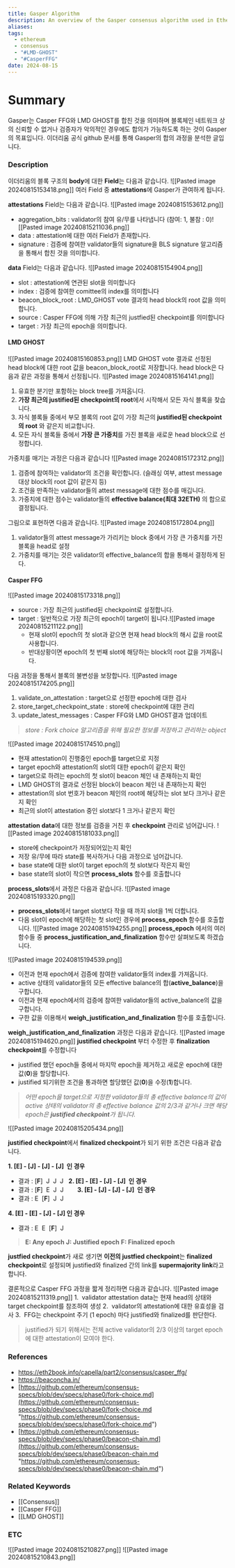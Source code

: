 ```yaml
---
title: Gasper Algorithm
description: An overview of the Gasper consensus algorithm used in Ethereum.
aliases: 
tags:
  - ethereum
  - consensus
  - "#LMD-GHOST"
  - "#CasperFFG"
date: 2024-08-15
---
```


# Summary

Gasper는 Casper FFG와 LMD GHOST를 합친 것을 의미하며 블록체인 네트워크 상의 신뢰할 수 없거나 검증자가 악의적인 경우에도 합의가 가능하도록 하는 것이 Gasper의 목표입니다.
이더리움 공식 github 문서를 통해 Gasper의 합의 과정을 분석한 글입니다.
### Description

이더리움의 블록 구조의 **body**에 대한 **Field**는 다음과 같습니다. 
![[Pasted image 20240815153418.png]]
여러 Field 중 **attestations**에 Gasper가 관여하게 됩니다.

**attestations** Field는 다음과 같습니다.
![[Pasted image 20240815153612.png]]
- aggregation_bits : validator의 참여 유/무를 나타냅니다 (참여: 1, 불참 : 0)![[Pasted image 20240815211036.png]]
- data : attestation에 대한 여러 Field가 존재합니다.
- signature : 검증에 참여한 validator들의 signature을 BLS signature 알고리즘을 통해서 합친 것을 의미합니다. 

**data** Field는 다음과 같습니다.
![[Pasted image 20240815154904.png]]
- slot : attestation에 연관된 slot을 의미합니다
- index : 검증에 참여한 comittee의 index를 의미합니다
- beacon_block_root : LMD_GHOST vote 결과의 head block의 root 값을 의미합니다.
- source : Casper FFG에 의해 가장 최근의 justfied된 checkpoint를 의미합니다
- target : 가장 최근의 epoch을 의미합니다.

#### LMD GHOST
![[Pasted image 20240815160853.png]]
LMD GHOST vote 결과로 선정된 head block에 대한 root 값을  beacon_block_root로 저장합니다.
head block은 다음과 같은 과정을 통해서 선정됩니다.
![[Pasted image 20240815164141.png]]
1. 유효한 분기만 포함하는 block tree를 가져옵니다.
2. **가장 최근의 justified된 checkpoint의 root**에서 시작해서 모든 자식 블록을 찾습니다.
3. 자식 블록들 중에서 부모 블록의 root 값이 가장 최근의 **justified된 checkpoint의 root** 와 같은지 비교합니다.
4. 모든 자식 블록들 중에서 **가장 큰 가중치**를 가진 블록을 새로운 head block으로 선정합니다.

가중치를 매기는 과정은 다음과 같습니다
![[Pasted image 20240815172312.png]]
1. 검증에 참여하는 validator의 조건을 확인합니다. (슬래싱 여부, attest message 대상 block의 root 값이 같은지 등)
2. 조건을 만족하는 validator들의 attest message에 대한 점수를 매깁니다.
3. 가중치에 대한 점수는 validator들의 **effective balance(최대 32ETH)** 의 합으로 결정됩니다.

그림으로 표현하면 다음과 같습니다.
![[Pasted image 20240815172804.png]]
1. validator들의 attest message가 가리키는 block 중에서 가장 큰 가중치를 가진 블록을 head로 설정
2. 가중치를 매기는 것은 validator의 effective_balance의 합을 통해서 결정하게 된다.
#### Casper FFG

![[Pasted image 20240815173318.png]]
- source : 가장 최근의 justified된 checkpoint로 설정합니다.
- target : 일반적으로 가장 최근의 epoch이 target이 됩니다.![[Pasted image 20240815211122.png]]
	- 현재 slot이 epoch의 첫 slot과 같으면 현재 head block의 해시 값을 root로 사용합니다.
	- 반대상황이면 epoch의 첫 번째 slot에 해당하는 block의 root 값을 가져옵니다.

다음 과정을 통해서 블록의 불변성을 보장합니다.
![[Pasted image 20240815174205.png]]
1. validate_on_attestation : target으로 선정한 epoch에 대한 검사
2. store_target_checkpoint_state : store에 checkpoint에 대한 관리
3. update_latest_messages : Casper FFG와 LMD GHOST결과 업데이트

> *store : Fork choice 알고리즘을 위해 필요한 정보를 저장하고 관리하는 object*

![[Pasted image 20240815174510.png]]
-  현재 attestation이 진행중인 epoch를 target으로 지정 
-  target epoch와 attestation의 slot의 대한 epoch이 같은지 확인
-  target으로 하려는 epoch의 첫 slot이 beacon 체인 내 존재하는지 확인
-  LMD GHOST의 결과로 선정된 block이 beacon 체인 내 존재하는지 확인
-  attestation의 slot 번호가 beacon 체인의 root에 해당하는 slot 보다 크거나 같은지 확인
-  최근의 slot이 attestation 중인 slot보다 1 크거나 같은지 확인

**attestation data**에 대한 정보를 검증을 거친 후 **checkpoint** 관리로 넘어갑니다.
![[Pasted image 20240815181033.png]]
- store에 checkpoint가 저장되어있는지 확인
- 저장 유/무에 따라 state를 복사하거나 다음 과정으로 넘어갑니다.
- base state에 대한 slot이 target epoch의 첫 slot보다 작은지 확인
- base state의 slot이 작으면 **process_slots** 함수를 호출합니다

**process_slots**에서 과정은 다음과 같습니다.
![[Pasted image 20240815193320.png]]
- **process_slots**에서 target slot보다 작을 때 까지 slot을 1씩 더합니다.
- 다음 slot이 epoch에 해당하는 첫 slot인 경우에 **process_epoch** 함수를 호출합니다.
![[Pasted image 20240815194255.png]]
**process_epoch** 에서의 여러 함수들 중 **process_justification_and_finalization** 함수만 살펴보도록 하겠습니다.

![[Pasted image 20240815194539.png]]
- 이전과 현재 epoch에서 검증에 참여한 validator들의 index를 가져옵니다.
- active 상태의 validator들의 모든 effective balance의 합(**active_balance**)을 구합니다.
- 이전과 현재 epoch에서의 검증에 참여한 validator들의 active_balance의 값을 구합니다.
- 구한 값을 이용해서 **weigh_justification_and_finalization** 함수를 호출합니다.

**weigh_justification_and_finalization** 과정은 다음과 같습니다. 
![[Pasted image 20240815194620.png]]
**justified checkpoint** 부터 수정한 후 **finalization checkpoint**를 수정합니다
- justified 했던 epoch들 중에서 마지막 epoch을 제거하고 새로운 epoch에 대한 값(**0**)을 할당합니다.
- justified 되기위한 조건을 통과하면 할당했던 값(**0**)을 수정(**1**)합니다.

> *어떤 epoch을 target으로 지정한 validator들의 총 effective balance의 값이 active 상태의 validator의 총 effective balance 값의 2/3과 같거나 크면  해당 epoch은 **justified checkpoint**가 됩니다.*

![[Pasted image 20240815205434.png]]

**justified checkpoint**에서 **finalized checkpoint**가 되기 위한 조건은 다음과 같습니다.

**1. [E] - [J] - [J] - [J]  인 경우**
- 결과 : [**F**]  J  J  J
 
**2. [E] - [E] - [J] - [J]  인 경우**
- 결과 : [**F**]  E  J  J
       
**3. [E] - [J] - [J] - [J]  인 경우**
- 결과 : E  [**F**]  J  J

**4. [E] - [E] - [J] - [J] 인 경우**
- 결과 : E  E  [**F**]  J

> **E: Any epoch** **J: Justified epoch** **F: Finalized epoch**

**justfied checkpoint**가 새로 생기면 **이전의 justfied checkpoint**는 **finalized checkpoint**로 설정되며 justified와 finalized 간의 link를 **supermajority link**라고합니다.

결론적으로 Casper FFG 과정을 짧게 정리하면 다음과 같습니다.
![[Pasted image 20240815211319.png]]
1.  validator attestation data는 현재 head의 상태와 target checkpoint를 참조하여 생성
2.  validator의 attestation에 대한 유효성을 검사
3.  FFG는 checkpoint 주기 (1 epoch) 마다 justified와 finalized를 판단한다.

>  justified가 되기 위해서는 전체 active validator의 2/3 이상의 target epoch에 대한 attestation이 모여야 한다.
### References

- https://eth2book.info/capella/part2/consensus/casper_ffg/
- https://beaconcha.in/
- [https://github.com/ethereum/consensus-specs/blob/dev/specs/phase0/fork-choice.md](https://github.com/ethereum/consensus-specs/blob/dev/specs/phase0/fork-choice.md "https://github.com/ethereum/consensus-specs/blob/dev/specs/phase0/fork-choice.md")
- [https://github.com/ethereum/consensus-specs/blob/dev/specs/phase0/beacon-chain.md](https://github.com/ethereum/consensus-specs/blob/dev/specs/phase0/beacon-chain.md "https://github.com/ethereum/consensus-specs/blob/dev/specs/phase0/beacon-chain.md")
### Related Keywords

- [[Consensus]]
- [[Casper FFG]]
- [[LMD GHOST]]

### ETC
![[Pasted image 20240815210827.png]]
![[Pasted image 20240815210843.png]]